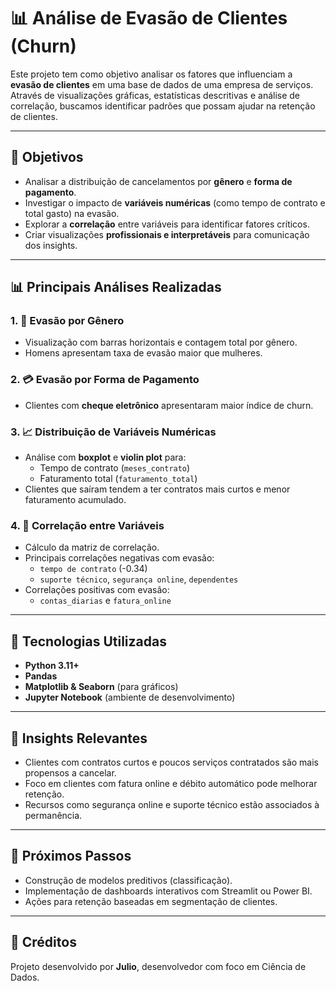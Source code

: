 # 📊 Análise de Evasão de Clientes (Churn)

Este projeto tem como objetivo analisar os fatores que influenciam a **evasão de clientes** em uma base de dados de uma empresa de serviços. Através de visualizações gráficas, estatísticas descritivas e análise de correlação, buscamos identificar padrões que possam ajudar na retenção de clientes.

---

## 📌 Objetivos

- Analisar a distribuição de cancelamentos por **gênero** e **forma de pagamento**.
- Investigar o impacto de **variáveis numéricas** (como tempo de contrato e total gasto) na evasão.
- Explorar a **correlação** entre variáveis para identificar fatores críticos.
- Criar visualizações **profissionais e interpretáveis** para comunicação dos insights.

---

## 📊 Principais Análises Realizadas

### 1. 📌 Evasão por Gênero
- Visualização com barras horizontais e contagem total por gênero.
- Homens apresentam taxa de evasão maior que mulheres.

### 2. 💳 Evasão por Forma de Pagamento
- Clientes com **cheque eletrônico** apresentaram maior índice de churn.

### 3. 📈 Distribuição de Variáveis Numéricas
- Análise com **boxplot** e **violin plot** para:
  - Tempo de contrato (`meses_contrato`)
  - Faturamento total (`faturamento_total`)
- Clientes que saíram tendem a ter contratos mais curtos e menor faturamento acumulado.

### 4. 🔄 Correlação entre Variáveis
- Cálculo da matriz de correlação.
- Principais correlações negativas com evasão:
  - `tempo de contrato` (-0.34)
  - `suporte técnico`, `segurança online`, `dependentes`
- Correlações positivas com evasão:
  - `contas_diarias` e `fatura_online`

---

## 🧰 Tecnologias Utilizadas

- **Python 3.11+**
- **Pandas**
- **Matplotlib & Seaborn** (para gráficos)
- **Jupyter Notebook** (ambiente de desenvolvimento)

---

## 🧠 Insights Relevantes

- Clientes com contratos curtos e poucos serviços contratados são mais propensos a cancelar.
- Foco em clientes com fatura online e débito automático pode melhorar retenção.
- Recursos como segurança online e suporte técnico estão associados à permanência.

---

## 🚀 Próximos Passos

- Construção de modelos preditivos (classificação).
- Implementação de dashboards interativos com Streamlit ou Power BI.
- Ações para retenção baseadas em segmentação de clientes.

---

## 📎 Créditos

Projeto desenvolvido por **Julio**, desenvolvedor com foco em Ciência de Dados.


